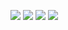 ![](/21/screenshots/1.png)
![](/21/screenshots/2.png)
![](/21/screenshots/3.png)
![](/21/screenshots/4.png)